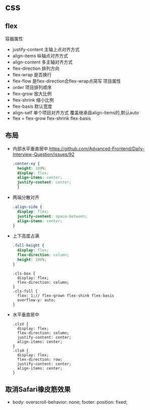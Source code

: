 # css

## flex
容器属性
- justify-content 主轴上点对齐方式
- align-items 纵轴点对齐方式
- align-content 多主轴对齐方式
- flex-direction 排列方向
- flex-wrap 是否换行
- flex-flow 是flex-direction合flex-wrap点简写
项目属性
- order 项目排列顺序
- flex-grow 放大比例
- flex-shrink 缩小比例
- flex-basis 默认宽度
- align-self 单个项目对齐方式 覆盖继承自align-items的,默认auto
- flex = flex-grow flex-shrink flex-basis

## 布局
- 内部水平垂直居中.https://github.com/Advanced-Frontend/Daily-Interview-Question/issues/92
  ```css
  .center-xy {
    height: 100%;
    display: flex;
    align-items: center;
    justify-content: center;
    }
  ```
- 两端分散对齐
  ```css
  .align-side {
    display: flex;
    justify-content: space-between;
    align-items: center;
  }
  ```
- 上下高度占满
  ```css
  .full-height {
    display: flex;
    flex-direction: column;
    height: 100%;
  }
  ```
  ```less
  .cls-box {
    display: flex;
    flex-direction: column;
  }
  .cls-full {
    flex: 1;// flex-grown flex-shink flex-basis
    overflow-y: auto;
  }
  ```
- 水平垂直居中
  ```less
  .clsV {
    display: flex;
    flex-direction: column;
    justify-content: center;
    align-items: center;
  }
  .clsH {
    display: flex;
    flex-direction: row;
    justify-content: center;
    align-items: center;
  }

## 取消Safari橡皮筋效果
- body: overscroll-behavior: none; footer: position: fixed;